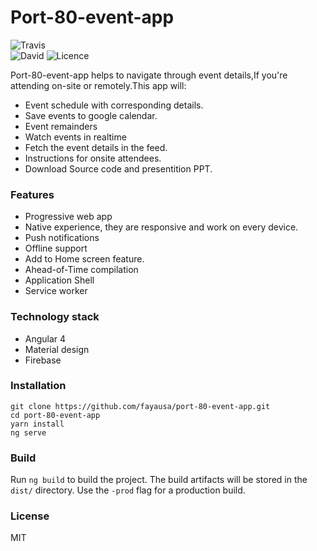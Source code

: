 # Port-80-event-app

![Travis](https://img.shields.io/travis/rust-lang/rust.svg)   
![David](https://img.shields.io/david/expressjs/express.svg)   ![Licence](https://img.shields.io/dub/l/vibe-d.svg)

Port-80-event-app  helps to navigate through  event details,If you're attending on-site or remotely.This app will:
* Event schedule with corresponding details.
* Save events to google calendar.
* Event remainders
* Watch events in realtime
* Fetch the event details in the feed.
* Instructions for onsite attendees.
* Download Source code and presentition PPT.
### Features
* Progressive web app
* Native experience, they are responsive and work on every device.
* Push notifications
* Offline support
* Add to Home screen feature.
* Ahead-of-Time compilation
* Application Shell
* Service worker

### Technology stack
* Angular 4
* Material design
* Firebase

### Installation
```
git clone https://github.com/fayausa/port-80-event-app.git
cd port-80-event-app
yarn install
ng serve
```
### Build
Run `ng build` to build the project. The build artifacts will be stored in the `dist/` directory. Use the `-prod` flag for a production build.

### License
MIT